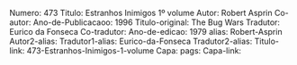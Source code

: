 Numero: 473
Titulo: Estranhos Inimigos 1º volume
Autor: Robert Asprin
Co-autor: 
Ano-de-Publicacaoo: 1996
Titulo-original: The Bug Wars
Tradutor: Eurico da Fonseca
Co-tradutor: 
Ano-de-edicao: 1979
alias: Robert-Asprin
Autor2-alias: 
Tradutor1-alias: Eurico-da-Fonseca
Tradutor2-alias: 
Titulo-link: 473-Estranhos-Inimigos-1-volume
Capa: 
pags: 
Capa-link: